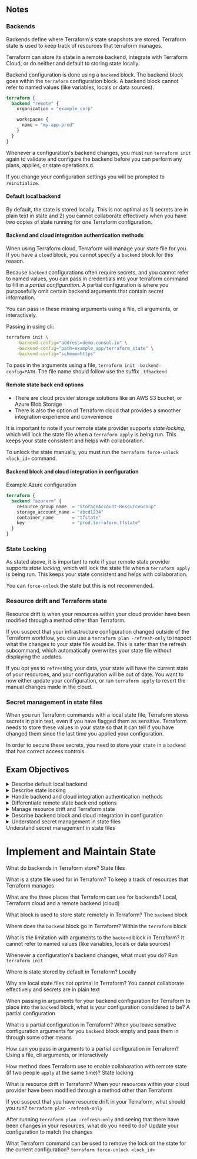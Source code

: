 ## Notes

### **Backends**

Backends define where Terraform's state snapshots are stored. Terraform state is used to keep track of resources that terraform manages.

Terraform can store its state in a remote backend, integrate with Terraform Cloud, or do neither and default to storing state locally.

Backend configuration is done using a `backend` block. The backend block goes within the `terraform` configuration block. A backend block cannot refer to named values (like variables, locals or data sources).

```terraform
terraform {
  backend "remote" {
    organization = "example_corp"

    workspaces {
      name = "my-app-prod"
    }
  }
}
```

Whenever a configuration's backend changes, you must run `terraform init` again to validate and configure the backend before you can perform any plans, applies, or state operations.d.

If you change your configuration settings you will be prompted to `reinitialize`. 

#### **Default local backend**

By default, the state is stored locally. This is not optimal as 1) secrets are in plain text in state and 2) you cannot collaborate effectively when you have two copies of state running for one Terraform configuration.

#### **Backend and cloud integration authentication methods**

When using Terraform cloud, Terraform will manage your state file for you. If you have a `cloud` block, you cannot specify a `backend` block for this reason.

Because `backend` configurations often require secrets, and you cannot refer to named values, you can pass in credentials into your terraform command to fill in a *partial configuration*. A partial configuration is where you purposefully omit certain backend arguments that contain secret information.

You can pass in these missing arguments using a file, cli arguments, or interactively. 

Passing in using cli:
```bash
terraform init \
    -backend-config="address=demo.consul.io" \
    -backend-config="path=example_app/terraform_state" \
    -backend-config="scheme=https"
```

To pass in the arguments using a file, `terraform init -backend-config=PATH`. The file name should follow use the suffix `.tfbackend`

#### **Remote state back end options**

- There are cloud provider storage solutions like an AWS S3 bucket, or Azure Blob Storage
- There is also the option of Terraform cloud that provides a smoother integration experience and convenience

It is important to note if your remote state provider supports *state locking*, which will lock the state file when a `terraform apply` is being run. This keeps your state consistent and helps with collaboration.

To unlock the state manually, you must run the `terraform force-unlock <lock_id>` command.

#### **Backend block and cloud integration in configuration**

Example Azure configuration

```terraform
terraform {
  backend "azurerm" {
    resource_group_name  = "StorageAccount-ResourceGroup"
    storage_account_name = "abcd1234"
    container_name       = "tfstate"
    key                  = "prod.terraform.tfstate"
  }
}
```

### **State Locking**

As stated above, it is important to note if your remote state provider supports *state locking*, which will lock the state file when a `terraform apply` is being run. This keeps your state consistent and helps with collaboration.

You can `force-unlock` the state but this is not recommended.

### **Resource drift and Terraform state**

Resource drift is when your resources within your cloud provider have been modified through a method other than Terraform.

If you suspect that your infrastructure configuration changed outside of the Terraform workflow, you can use a `terraform plan -refresh-only` to inspect what the changes to your state file would be. This is safer than the refresh subcommand, which automatically overwrites your state file without displaying the updates.

If you opt yes to `refresh`ing your data, your state will have the current state of your resources, and your 
configuration will be out of date. You want to now either update your configuration, or run `terraform apply` to revert the manual changes made in the cloud. 

### **Secret management in state files**

When you run Terraform commands with a local state file, Terraform stores secrets in plain text, even if you have flagged them as sensitive. Terraform needs to store these values in your state so that it can tell if you have changed them since the last time you applied your configuration.

In order to secure these secrets, you need to store your `state` in a `backend` that has correct access controls. 

## Exam Objectives 

<details>
<summary>Describe default local backend</summary>

- Default location of state in local
- Secrets are in plain text in state
- Limits collaboration as you shouldn't have two copies of state representing one Terraform configuration, which you will have if two people clone one Terraform repo with no remote backend
</details>

<details>
<summary>Describe state locking</summary>

- When modifying resources in the cloud, your state file is updated
- You don't want this file to be corrupted by two people editing it as the same time, hence locking
- In order to lock the state file, it needs to be in a remote state solution that supports *state locking*
</details>

<details>
<summary>Handle backend and cloud integration authentication methods</summary>

- When using a remote backend for your state, you will need to authenticate
- You can use a *partial configuration* by leaving sensitive arguments black in your `backend` block 
- You can then pass in the definition of these sensitive arguments using a file, cli arguments, or interactively
</details>

<details>
<summary>Differentiate remote state back end options</summary>

- There are cloud provider storage solutions like an AWS S3 bucket, or Azure Blob Storage
- There is also the option of Terraform cloud that provides a smoother integration experience and convenience
- It's pertinent that your `backend` provides state locking for collaboration
</details>

<details>
<summary>Manage resource drift and Terraform state</summary>

- Resource drift is when your resources within your cloud provider have been modified through a method other than Terraform
- You can use a `terraform plan -refresh-only` to inspect what the changes to your state file would be from this drift
- If you update your resources outside of the Terraform flow, you should run `terraform plan -refresh-only` and then ensure that you update your Terraform configuration to match what is in the cloud provider
</details>

<details>
<summary>Describe backend block and cloud integration in configuration</summary>

- The `backend` block is configured within the `terraform` block
```terraform
terraform {
  backend "azurerm" {
    resource_group_name  = "StorageAccount-ResourceGroup"
    storage_account_name = "abcd1234"
    container_name       = "tfstate"
    key                  = "prod.terraform.tfstate"
  }
}
```
</details>

<details>
<summary>Understand secret management in state files</summary>

- When you run Terraform commands with a local state file, Terraform stores secrets in plain text
- In order to secure these secrets, you need to store your `state` in a `backend`
</details>

<summary>Understand secret management in state files</summary>


# Implement and Maintain State 

What do backends in Terraform store? State files

What is a state file used for in Terraform? To keep a track of resources that Terraform manages

What are the three places that Terraform can use for backends? Local, Terraform cloud and a remote backend (cloud)

What block is used to store state remotely in Terraform? The `backend` block

Where does the `backend` block go in Terraform? Within the `terraform` block

What is the limitation with arguments to the `backend` block in Terraform? It cannot refer to named values (like variables, locals or data sources)

Whenever a configuration's backend changes, what must you do? Run `terraform init`

Where is state stored by default in Terraform? Locally

Why are local state files not optimal in Terraform? You cannot collaborate effectively and secrets are in plain text

When passing in arguments for your backend configuration for Terraform to place into the `backend` block, what is your configuration considered to be? A partial configuration

What is a partial configuration in Terraform? When you leave sensitive configuration arguments for you `backend` block empty and pass them in through some other means

How can you pass in arguments to a partial configuration in Terraform? Using a file, cli arguments, or interactively

How method does Terraform use to enable collaboration with remote state (if two people `apply` at the same time)? State locking 

What is resource drift in Terraform? When your resources within your cloud provider have been modified through a method other than Terraform

If you suspect that you have resource drift in your Terraform, what should you run? `terraform plan -refresh-only`

After running `terraform plan -refresh-only` and seeing that there have been changes in your resources, what do you need to do? Update your configuration to match the changes

What Terraform command can be used to remove the lock on the state for the current configuration? `terraform force-unlock <lock_id>`
